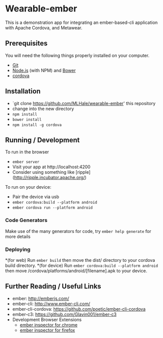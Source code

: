 # Wearable-ember

This is a demonstration app for integrating an ember-based-cli application with Apache Cordova, and Metawear.

## Prerequisites

You will need the following things properly installed on your computer.

* [Git](http://git-scm.com/)
* [Node.js](http://nodejs.org/) (with NPM) and [Bower](http://bower.io/)
* [cordova](https://github.com/apache/cordova-js)

## Installation

* `git clone https://github.com/MLHale/wearable-ember' this repository
* change into the new directory
* `npm install`
* `bower install`
* `npm install -g cordova`

## Running / Development

To run in the browser
* `ember server`
* Visit your app at http://localhost:4200
* Consider using something like [ripple] (http://ripple.incubator.apache.org/)

To run on your device:
* Pair the device via usb
* `ember cordova:build --platform android`
* `ember cordova run --platform android`

### Code Generators

Make use of the many generators for code, try `ember help generate` for more details

### Deploying

*(for web) Run `ember build` then move the dist/ directory to your cordova build directory.
*(for device) Run `ember cordova:build --platform android` then move /cordova/platforms/android/[filename].apk to your device.

## Further Reading / Useful Links

* ember: http://emberjs.com/
* ember-cli: http://www.ember-cli.com/
* ember-cli-cordova: https://github.com/poetic/ember-cli-cordova
* ember-c3: https://github.com/Glavin001/ember-c3
* Development Browser Extensions
  * [ember inspector for chrome](https://chrome.google.com/webstore/detail/ember-inspector/bmdblncegkenkacieihfhpjfppoconhi)
  * [ember inspector for firefox](https://addons.mozilla.org/en-US/firefox/addon/ember-inspector/)

